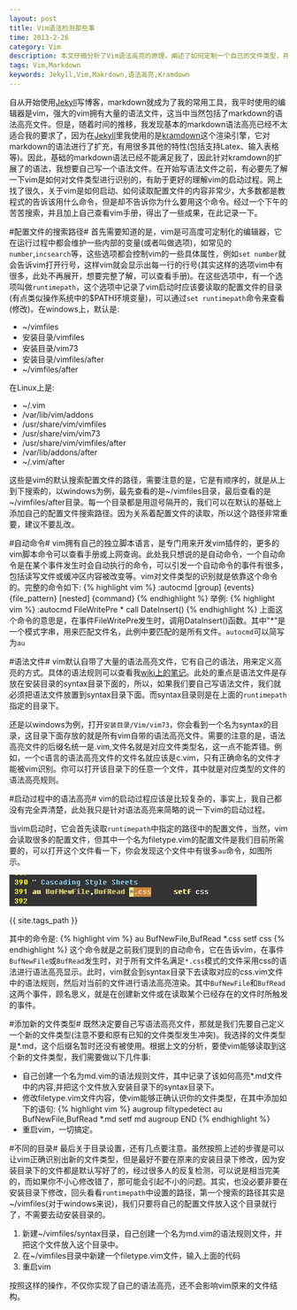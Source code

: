 ```yaml
---
layout: post
title: Vim语法检测那些事
time: 2013-2-26
category: Vim
description: 本文仔细分析了Vim语法高亮的原理，阐述了如何定制一个自己的文件类型，并进行语法高亮。
tags: Vim,Markdown
keywords: Jekyll,Vim,Makrdown,语法高亮,Kramdown
---
```


自从开始使用[Jekyll](http://jekyllrb.com "Jekyll")写博客，markdown就成为了我的常用工具，我平时使用的编辑器是vim，强大的vim拥有大量的语法文件，这当中当然包括了markdown的语法高亮文件。但是，随着时间的推移，我发现基本的markdown语法高亮已经不太适合我的要求了，因为在[Jekyll](http://jekyllrb.com "Jekyll")里我使用的是[kramdown](http://kramdown.rubyforge.org "Kramdown")这个渲染引擎，它对markdown的语法进行了扩充，有用很多其他的特性(包括支持Latex、输入表格等)。因此，基础的markdown语法已经不能满足我了，因此针对kramdown的扩展了的语法，我想要自己写一个语法文件。在开始写语法文件之前，有必要先了解一下vim是如何对文件类型进行识别的，有助于更好的理解vim的启动过程。网上找了很久，关于vim是如何启动、如何读取配置文件的内容非常少，大多数都是教程式的告诉该用什么命令，但是却不告诉你为什么要用这个命令。经过一个下午的苦苦搜索，并且加上自己查看vim手册，得出了一些成果，在此记录一下。

#配置文件的搜索路径#
首先需要知道的是，vim是可高度可定制化的编辑器，它在运行过程中都会维护一些内部的变量(或者叫做选项)，如常见的`number`,`incsearch`等，这些选项都会控制vim的一些具体属性，例如`set number`就会告诉vim打开行号，这样vim就会显示出每一行的行号(其实这样的选项vim中有很多，此处不再展开，想要完整了解，可以查看手册)。在这些选项中，有一个选项叫做`runtimepath`，这个选项中记录了vim启动时应该要读取的配置文件的目录(有点类似操作系统中的$PATH环境变量)，可以通过`set runtimepath`命令来查看(修改)。在windows上，默认是:

- ~/vimfiles
- 安装目录/vimfiles
- 安装目录/vim73
- 安装目录/vimfiles/after
- ~/vimfiles/after

在Linux上是:

- ~/.vim
- /var/lib/vim/addons
- /usr/share/vim/vimfiles
- /usr/share/vim/vim73
- /usr/share/vim/vimfiles/after
- /var/lib/addons/after
- ~/.vim/after

这些是vim的默认搜索配置文件的路径，需要注意的是，它是有顺序的，就是从上到下搜索的，以windows为例，最先查看的是~/vimfiles目录，最后查看的是~/vimfiles/after目录。每一个目录都是用逗号隔开的，我们可以在默认的基础上添加自己的配置文件搜索路径。因为关系着配置文件的读取，所以这个路径非常重要，建议不要乱改。

#自动命令#
vim拥有自己的独立脚本语言，是专门用来开发vim插件的，更多的vim脚本命令可以查看手册或上网查询。此处我只想说的是自动命令，一个自动命令是在某个事件发生时会自动执行的命令，可以引发一个自动命令的事件有很多，包括读写文件或缓冲区内容被改变等。vim对文件类型的识别就是依靠这个命令的。完整的命令如下:
{% highlight vim %}
:autocmd [group] {events} {file_pattern} [nested] {command}
{% endhighlight %}
举例:
{% highlight vim %}
:autocmd FileWritePre * call DateInsert()
{% endhighlight %}
上面这个命令的意思是，在事件FileWritePre发生时，调用DataInsert()函数。其中"*"是一个模式字串，用来匹配文件名，此例中要匹配的是所有文件。`autocmd`可以简写为`au`

#语法文件#
vim默认自带了大量的语法高亮文件，它有自己的语法，用来定义高亮的方式。具体的语法规则可以查看我[wiki上的笔记](http://wiki.zhouyichu.com/Vim/2012/12/03/Vim-Develop-Syntax/ "Vim自定义语法高亮")。此处的重点是语法文件是存放在安装目录的syntax目录下面的，所以，如果我们要自己写语法文件，我们就必须把语法文件放置到syntax目录下面。而syntax目录则是在上面的`runtimepath`指定的目录下。

还是以windows为例，打开`安装目录/Vim/vim73`，你会看到一个名为syntax的目录，这目录下面存放的就是所有vim自带的语法高亮文件。需要的注意的是，语法高亮文件的后缀名统一是.vim,文件名就是对应文件类型名，这一点不能弄错。例如，一个c语言的语法高亮文件的文件名就应该是c.vim，只有正确命名的文件才能被vim识别。你可以打开该目录下的任意一个文件，其中就是对应类型的文件的语法高亮规则。

#启动过程中的语法高亮#
vim的启动过程应该是比较复杂的，事实上，我自己都没有完全弄清楚，此处我只是针对语法高亮来简略的说一下vim的启动过程。

当vim启动时，它会首先读取`runtimepath`中指定的路径中的配置文件，当然，vim会读取很多的配置文件，但其中一个名为filetype.vim的配置文件是我们目前所需要的，可以打开这个文件看一下，你会发现这个文件中有很多`au`命令，如图所示。

![autocmd命令](/assets/image/posts/2013-2-26-Vim-Something-About-Syntax.png)

{{ site.tags_path }}

其中的命令是:
{% highlight vim %}
au BufNewFile,BufRead *.css setf css
{% endhighlight %}
这个命令就是之前我们提到的自动命令，它在告诉vim，在事件`BufNewFile`或`BufRead`发生时，对于所有文件名满足`*.css`模式的文件采用css的语法进行语法高亮显示。此时，vim就会到syntax目录下去读取对应的css.vim文件中的语法规则，然后对当前的文件进行语法高亮渲染。其中`BufNewFile`和`BufRead`这两个事件，顾名思义，就是在创建新文件或在读取某个已经存在的文件时所触发的事件。

#添加新的文件类型#
既然决定要自己写语法高亮文件，那就是我们先要自己定义一个新的文件类型(注意不要和原有已知的文件类型发生冲突)。我选择的文件类型是*.md，这个后缀名暂时还没有被使用。根据上文的分析，要使vim能够读取到这个新的文件类型，我们需要做以下几件事:

- 自己创建一个名为md.vim的语法规则文件，其中记录了该如何高亮*.md文件中的内容,并把这个文件放入安装目录下的syntax目录下。
- 修改filetype.vim文件内容，使vim能够正确认识你的文件类型，在其中添加如下的语句:
{% highlight vim %}
augroup filtypedetect
au BufNewFile,BufRead *.md setf md
augroup END
{% endhighlight %}
- 重启vim，一切搞定。

#不同的目录#
最后关于目录设置，还有几点要注意。虽然按照上述的步骤是可以让vim正确识别出新的文件类型，但是最好不要在原来的安装目录下修改，因为安装目录下的文件都是默认写好了的，经过很多人的反复检测，可以说是相当完美的，而如果你不小心修改错了，那可能会引起不小的问题。其实，也没必要非要在安装目录下修改，回头看看`runtimepath`中设置的路径，第一个搜索的路径其实是~/vimfiles(对于windows来说)，我们只要将自己的配置文件放入这个目录就行了，不需要去动安装目录的。

1. 新建~/vimfiles/syntax目录，自己创建一个名为md.vim的语法规则文件，并把这个文件放入这个目录中。
2. 在~/vimfiles目录中新建一个filetype.vim文件，输入上面的代码
3. 重启vim

按照这样的操作，不仅你实现了自己的语法高亮，还不会影响vim原来的文件结构。
